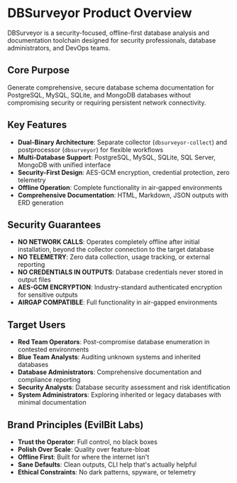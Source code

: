 # DBSurveyor Product Overview

DBSurveyor is a security-focused, offline-first database analysis and documentation toolchain designed for security professionals, database administrators, and DevOps teams.

## Core Purpose

Generate comprehensive, secure database schema documentation for PostgreSQL, MySQL, SQLite, and MongoDB databases without compromising security or requiring persistent network connectivity.

## Key Features

- **Dual-Binary Architecture**: Separate collector (`dbsurveyor-collect`) and postprocessor (`dbsurveyor`) for flexible workflows
- **Multi-Database Support**: PostgreSQL, MySQL, SQLite, SQL Server, MongoDB with unified interface
- **Security-First Design**: AES-GCM encryption, credential protection, zero telemetry
- **Offline Operation**: Complete functionality in air-gapped environments
- **Comprehensive Documentation**: HTML, Markdown, JSON outputs with ERD generation

## Security Guarantees

- **NO NETWORK CALLS**: Operates completely offline after initial installation, beyond the collector connection to the target database
- **NO TELEMETRY**: Zero data collection, usage tracking, or external reporting
- **NO CREDENTIALS IN OUTPUTS**: Database credentials never stored in output files
- **AES-GCM ENCRYPTION**: Industry-standard authenticated encryption for sensitive outputs
- **AIRGAP COMPATIBLE**: Full functionality in air-gapped environments

## Target Users

- **Red Team Operators**: Post-compromise database enumeration in contested environments
- **Blue Team Analysts**: Auditing unknown systems and inherited databases
- **Database Administrators**: Comprehensive documentation and compliance reporting
- **Security Analysts**: Database security assessment and risk identification
- **System Administrators**: Exploring inherited or legacy databases with minimal documentation

## Brand Principles (EvilBit Labs)

- **Trust the Operator**: Full control, no black boxes
- **Polish Over Scale**: Quality over feature-bloat
- **Offline First**: Built for where the internet isn't
- **Sane Defaults**: Clean outputs, CLI help that's actually helpful
- **Ethical Constraints**: No dark patterns, spyware, or telemetry
